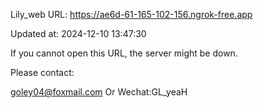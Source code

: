 Lily_web URL: https://ae6d-61-165-102-156.ngrok-free.app

Updated at: 2024-12-10 13:47:30

If you cannot open this URL, the server might be down.

Please contact: 

goley04@foxmail.com Or Wechat:GL_yeaH